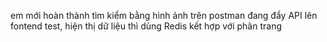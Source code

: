 em mới hoàn thành tìm kiểm bằng hình ảnh trên postman đang đẩy API lên fontend test, hiện thị dữ liệu thì dùng Redis kết hợp với phân trang

